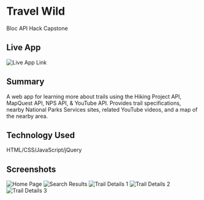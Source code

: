 # Travel Wild
Bloc API Hack Capstone

## Live App
![Live App Link](https://github.com/epaparone/travel-wild)

## Summary
A web app for learning more about trails using the Hiking Project API, MapQuest API, NPS API, & YouTube API. Provides trail specifications, nearby National Parks Services sites, related YouTube videos, and a map of the nearby area.

## Technology Used
HTML/CSS/JavaScript/jQuery

## Screenshots
![Home Page](https://user-images.githubusercontent.com/39974667/67881027-a914da80-fb37-11e9-8adb-d6f89588b69b.png)
![Search Results](https://user-images.githubusercontent.com/39974667/67881031-a914da80-fb37-11e9-82c0-7fb17d78f3c8.png)
![Trail Details 1](https://user-images.githubusercontent.com/39974667/67881029-a914da80-fb37-11e9-989e-76a0d074fd0a.png)
![Trail Details 2](https://user-images.githubusercontent.com/39974667/67881030-a914da80-fb37-11e9-8315-206d37dddffe.png)
![Trail Details 3](https://user-images.githubusercontent.com/39974667/67881028-a914da80-fb37-11e9-8b4c-c9a9591a9a01.png)